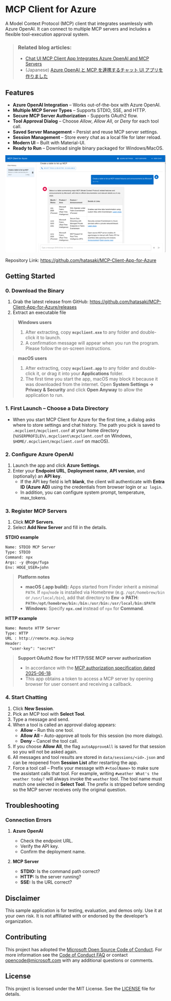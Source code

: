 # MCP Client for Azure

A Model Context Protocol (MCP) client that integrates seamlessly with Azure OpenAI. It can connect to multiple MCP servers and includes a flexible tool-execution approval system.

> ### Related blog articles:
> - [Chat UI MCP Client App Integrates Azure OpenAI and MCP Servers](https://medium.com/@hatasaki/chat-ui-mcp-client-app-integrates-azure-openai-and-mcp-servers-works-on-windows-and-mac-08f6ed2672b7)
> - (Japanese) [Azure OpenAI と MCP を連携するチャット UI アプリを作りました](https://qiita.com/hatasaki/items/84316fff8db67bf39e0a)

## Features

- **Azure OpenAI Integration** – Works out-of-the-box with Azure OpenAI.
- **Multiple MCP Server Types** – Supports STDIO, SSE, and HTTP.
- **Secure MCP Server Authorization** - Supports OAuth2 flow.
- **Tool Approval Dialog** – Choose *Allow*, *Allow All*, or *Deny* for each tool call.
- **Saved Server Management** – Persist and reuse MCP server settings.
- **Session Management** – Store every chat as a local file for later reload.
- **Modern UI** – Built with Material-UI.
- **Ready to Run** – Download single binary packaged for Windows/MacOS.

![screenshot](assets/MCP_Client_for_Azure_Screenshot.png)

Repository Link: https://github.com/hatasaki/MCP-Client-App-for-Azure

## Getting Started

### 0. Download the Binary
1. Grab the latest release from GitHub: https://github.com/hatasaki/MCP-Client-App-for-Azure/releases
2. Extract an executable file
> **Windows users**
> 1. After extracting, copy **`mcpclient.exe`** to any folder and double-click it to launch.
> 2. A confirmation message will appear when you run the program. Please follow the on-screen instructions.

> **macOS users**
> 1. After extracting, copy **`mcpclient.app`** to any folder and double-click it, or drag it into your **Applications** folder.
> 2. The first time you start the app, macOS may block it because it was downloaded from the internet. Open **System Settings → Privacy & Security** and click **Open Anyway** to allow the application to run.

### 1. First Launch – Choose a Data Directory
- When you start MCP Client for Azure for the first time, a dialog asks where to store settings and chat history.  The path you pick is saved to `.mcpclient/mcpclient.conf` at your home directory (`%USERPROFILE%\.mcpclient\mcpclient.conf` on Windows, `$HOME/.mcpclient/mcpclient.conf` on macOS).

### 2. Configure Azure OpenAI
1. Launch the app and click **Azure Settings**.
2. Enter your **Endpoint URL**, **Deployment name**, **API version**, and  (optionally) an **API key**.
   - If the API key field is left **blank**, the client will authenticate with **Entra ID (Azure AD)** using the credentials from browser login or `az login`.
   - In addition, you can configure system prompt, temperature, max_tokens.

### 3. Register MCP Servers
1. Click **MCP Servers**.
2. Select **Add New Server** and fill in the details.

**STDIO example**
```
Name: STDIO MCP Server
Type: STDIO
Command: npx
Args: -y @hoge/fuga
Env: HOGE_USER=john
```
> **Platform notes**
> - **macOS (.app build):** Apps started from Finder inherit a minimal `PATH`. If `npx`/`node` is installed via Homebrew (e.g. `/opt/homebrew/bin` or `/usr/local/bin`), add that directory to **Env → PATH**:  
>   **`PATH=/opt/homebrew/bin:/bin:/usr/bin:/usr/local/bin:$PATH`**
> - **Windows:** Specify **`npx.cmd`** instead of `npx` for **Command**.

**HTTP example**
```
Name: Remote HTTP Server
Type: HTTP
URL : http://remote.mcp.io/mcp
Header:
  "user-key": "secret"
```
> **Support OAuth2 flow for HTTP/SSE MCP server authorization**
> - In accordance with the [MCP authorization specification dated 2025-06-18](https://modelcontextprotocol.io/specification/2025-06-18/basic/authorization).
> - This app obtains a token to access a MCP server by opening browser for user consent and receiving a callback.

### 4. Start Chatting
1. Click **New Session**.
2. Pick an MCP tool with **Select Tool**.
3. Type a message and send.
4. When a tool is called an approval dialog appears:
   - **Allow** – Run this one tool.
   - **Allow All** – Auto-approve all tools for this session (no more dialogs).
   - **Deny** – Cancel the tool call.
5. If you choose **Allow All**, the flag `autoApproveAll` is saved for that session so you will not be asked again.
6. All messages and tool results are stored in `data/sessions/<id>.json` and can be reopened from **Session List** after restarting the app.
7. Force a tool call – Prefix your message with `#<toolName>` to make sure the assistant calls that tool. For example, writing `#weather What's the weather today?` will always invoke the `weather` tool. The tool name must match one selected in **Select Tool**. The prefix is stripped before sending so the MCP server receives only the original question.

## Troubleshooting

### Connection Errors

1. **Azure OpenAI**
   - Check the endpoint URL.
   - Verify the API key.
   - Confirm the deployment name.

2. **MCP Server**
   - **STDIO:** Is the command path correct?
   - **HTTP:** Is the server running?
   - **SSE:** Is the URL correct?

## Disclaimer
This sample application is for testing, evaluation, and demos only. Use it at your own risk. It is not affiliated with or endorsed by the developer’s organization.

## Contributing
This project has adopted the [Microsoft Open Source Code of Conduct](https://opensource.microsoft.com/codeofconduct/). For more information see the [Code of Conduct FAQ](https://opensource.microsoft.com/codeofconduct/faq/) or contact [opencode@microsoft.com](mailto:opencode@microsoft.com) with any additional questions or comments.

## License

This project is licensed under the MIT License. See the [LICENSE](LICENSE) file for details.